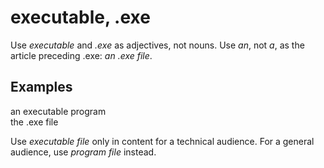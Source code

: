 # executable, .exe

Use *executable* and *.exe* as adjectives, not nouns. Use *an*, not *a*, as the article preceding .exe: *an .exe file*.

## Examples

an executable program  
the .exe file  

Use *executable file* only in content for a technical audience. For a general audience, use *program file* instead. 
